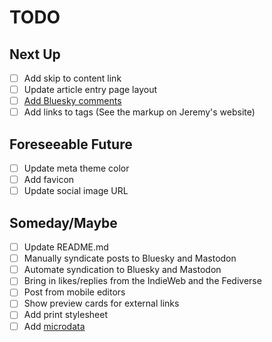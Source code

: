 # TODO

## Next Up
- [ ] Add skip to content link
- [ ] Update article entry page layout
- [ ] [Add Bluesky comments](https://brittanyellich.com/bluesky-comments-likes/)
- [ ] Add links to tags (See the markup on Jeremy's website)

## Foreseeable Future
 - [ ] Update meta theme color
 - [ ] Add favicon
 - [ ] Update social image URL

## Someday/Maybe

- [ ] Update README.md
- [ ] Manually syndicate posts to Bluesky and Mastodon
- [ ] Automate syndication to Bluesky and Mastodon
- [ ] Bring in likes/replies from the IndieWeb and the Fediverse
- [ ] Post from mobile editors
- [ ] Show preview cards for external links
- [ ] Add print stylesheet
- [ ] Add [microdata](https://schema.org/docs/gs.html)
